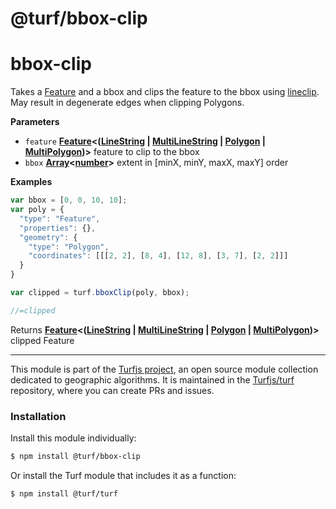 # @turf/bbox-clip

# bbox-clip

Takes a [Feature](http://geojson.org/geojson-spec.html#feature-objects) and a bbox and clips the feature to the bbox using [lineclip](https://github.com/mapbox/lineclip).
May result in degenerate edges when clipping Polygons.

**Parameters**

-   `feature` **[Feature](http://geojson.org/geojson-spec.html#feature-objects)&lt;([LineString](http://geojson.org/geojson-spec.html#linestring) \| [MultiLineString](http://geojson.org/geojson-spec.html#multilinestring) \| [Polygon](http://geojson.org/geojson-spec.html#polygon) \| [MultiPolygon](http://geojson.org/geojson-spec.html#multipolygon))>** feature to clip to the bbox
-   `bbox` **[Array](https://developer.mozilla.org/en-US/docs/Web/JavaScript/Reference/Global_Objects/Array)&lt;[number](https://developer.mozilla.org/en-US/docs/Web/JavaScript/Reference/Global_Objects/Number)>** extent in [minX, minY, maxX, maxY] order

**Examples**

```javascript
var bbox = [0, 0, 10, 10];
var poly = {
  "type": "Feature",
  "properties": {},
  "geometry": {
    "type": "Polygon",
    "coordinates": [[[2, 2], [8, 4], [12, 8], [3, 7], [2, 2]]]
  }
}

var clipped = turf.bboxClip(poly, bbox);

//=clipped
```

Returns **[Feature](http://geojson.org/geojson-spec.html#feature-objects)&lt;([LineString](http://geojson.org/geojson-spec.html#linestring) \| [MultiLineString](http://geojson.org/geojson-spec.html#multilinestring) \| [Polygon](http://geojson.org/geojson-spec.html#polygon) \| [MultiPolygon](http://geojson.org/geojson-spec.html#multipolygon))>** clipped Feature

<!-- This file is automatically generated. Please don't edit it directly:
if you find an error, edit the source file (likely index.js), and re-run
./scripts/generate-readmes in the turf project. -->

---

This module is part of the [Turfjs project](http://turfjs.org/), an open source
module collection dedicated to geographic algorithms. It is maintained in the
[Turfjs/turf](https://github.com/Turfjs/turf) repository, where you can create
PRs and issues.

### Installation

Install this module individually:

```sh
$ npm install @turf/bbox-clip
```

Or install the Turf module that includes it as a function:

```sh
$ npm install @turf/turf
```
